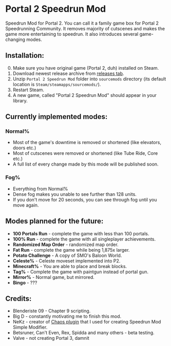# Portal 2 Speedrun Mod
Speedrun Mod for Portal 2. You can call it a family game box for Portal 2 Speedrunning Community. It removes majority of cutscenes and makes the game more entertaining to speedrun. It also introduces several game-changing modes.


## Installation:
0. Make sure you have original game (Portal 2, duh) installed on Steam.
1. Download newest release archive from [releases tab](https://github.com/Krzyhau/Portal2SpeedrunMod/releases).
2. Unzip `Portal 2 Speedrun Mod` folder into `sourcemods` directory (its default location is `Steam/steamapps/sourcemods/`).
3. Restart Steam.
4. A new game, called "Portal 2 Speedrun Mod" should appear in your library.

## Currently implemented modes:
### Normal%
- Most of the game's downtime is removed or shortened (like elevators, doors etc.)
- Most of cutscenes were removed or shortened (like Tube Ride, Core etc.)
- A full list of every change made by this mode will be published soon.

### Fog%
- Everything from Normal%
- Dense fog makes you unable to see further than 128 units.
- If you don't move for 20 seconds, you can see through fog until you move again.

## Modes planned for the future:
- **100 Portals Run** - complete the game with less than 100 portals.
- **100% Run** - complete the game with all singleplayer achievements.
- **Randomized Map Order** - randomized map order.
- **Fat Run** - complete the game while being 1,875x larger.
- **Potato Challenge** - A copy of SMO's Baloon World.
- **Celeste%** - Celeste moveset implemented into P2.
- **Minecraft%** - You are able to place and break blocks.
- **Tag%** - Complete the game with paintgun instead of portal gun.
- **Mirror%** - Normal game, but mirrored.
- **Bingo** - ???

## Credits:
- Blenderiste 09 - Chapter 9 scripting.
- Big D - constantly motivating me to finish this mod.
- NeKz - creator of [Chaos plugin](https://github.com/NeKzor/chaos/) that I used for creating Speedrun Mod Simple Modifier.
- Betsruner, Can't Even, Rex, Spidda and many others - beta testing.
- Valve - not creating Portal 3, damnit
